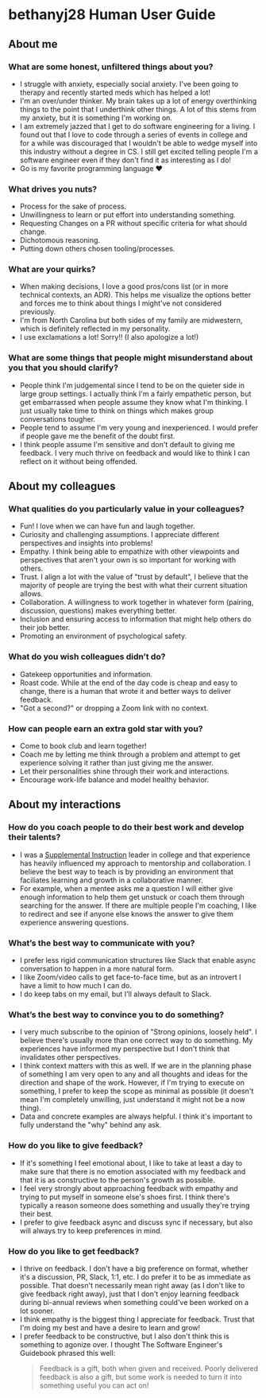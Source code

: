 # bethanyj28 Human User Guide

## About me

### What are some honest, unfiltered things about you?
* I struggle with anxiety, especially social anxiety. I've been going to therapy and recently started meds which has helped a lot!
* I'm an over/under thinker. My brain takes up a lot of energy overthinking things to the point that I underthink other things. A lot of this stems from my anxiety, but it is something I'm working on.
* I am extremely jazzed that I get to do software engineering for a living. I found out that I love to code through a series of events in college and for a while was discouraged that I wouldn't be able to wedge myself into this industry without a degree in CS. I still get excited telling people I'm a software engineer even if they don't find it as interesting as I do!
* Go is my favorite programming language ❤️
	
### What drives you nuts?
* Process for the sake of process.
* Unwillingness to learn or put effort into understanding something.
* Requesting Changes on a PR without specific criteria for what should change.
* Dichotomous reasoning.
* Putting down others chosen tooling/processes.

### What are your quirks?
* When making decisions, I love a good pros/cons list (or in more technical contexts, an ADR). This helps me visualize the options better and forces me to think about things I might've not considered previously.
* I'm from North Carolina but both sides of my family are midwestern, which is definitely reflected in my personality.
* I use exclamations a lot! Sorry!! (I also apologize a lot!)
		
### What are some things that people might misunderstand about you that you should clarify?
* People think I'm judgemental since I tend to be on the quieter side in large group settings. I actually think I'm a fairly empathetic person, but get embarrassed when people assume they know what I'm thinking. I just usually take time to think on things which makes group conversations tougher.
* People tend to assume I'm very young and inexperienced. I would prefer if people gave me the benefit of the doubt first.
* I think people assume I'm sensitive and don't default to giving me feedback. I very much thrive on feedback and would like to think I can reflect on it without being offended.

## About my colleagues

### What qualities do you particularly value in your colleagues?
* Fun! I love when we can have fun and laugh together.
* Curiosity and challenging assumptions. I appreciate different perspectives and insights into problems!
* Empathy. I think being able to empathize with other viewpoints and perspectives that aren't your own is so important for working with others.
* Trust. I align a lot with the value of "trust by default", I believe that the majority of people are trying the best with what their current situation allows.
* Collaboration. A willingness to work together in whatever form (pairing, discussion, questions) makes everything better.
* Inclusion and ensuring access to information that might help others do their job better.
* Promoting an environment of psychological safety.

### What do you wish colleagues didn’t do?
* Gatekeep opportunities and information.
* Roast code. While at the end of the day code is cheap and easy to change, there is a human that wrote it and better ways to deliver feedback.
* "Got a second?" or dropping a Zoom link with no context.
	
### How can people earn an extra gold star with you?
* Come to book club and learn together!
* Coach me by letting me think through a problem and attempt to get experience solving it rather than just giving me the answer.
* Let their personalities shine through their work and interactions.
* Encourage work-life balance and model healthy behavior.

## About my interactions

### How do you coach people to do their best work and develop their talents?
* I was a [Supplemental Instruction](https://en.wikipedia.org/wiki/Supplemental_instruction) leader in college and that experience has heavily influenced my approach to mentorship and collaboration. I believe the best way to teach is by providing an environment that faciliates learning and growth in a collaborative manner.
* For example, when a mentee asks me a question I will either give enough information to help them get unstuck or coach them through searching for the answer. If there are multiple people I'm coaching, I like to redirect and see if anyone else knows the answer to give them experience answering questions.
	
### What’s the best way to communicate with you?
* I prefer less rigid communication structures like Slack that enable async conversation to happen in a more natural form.
* I like Zoom/video calls to get face-to-face time, but as an introvert I have a limit to how much I can do.
* I do keep tabs on my email, but I'll always default to Slack.
	
### What’s the best way to convince you to do something?
* I very much subscribe to the opinion of "Strong opinions, loosely held". I believe there's usually more than one correct way to do something. My experiences have informed my perspective but I don't think that invalidates other perspectives.
* I think context matters with this as well. If we are in the planning phase of something I am very open to any and all thoughts and ideas for the direction and shape of the work. However, if I'm trying to execute on something, I prefer to keep the scope as minimal as possible (it doesn't mean I'm completely unwilling, just understand it might not be a now thing).
* Data and concrete examples are always helpful. I think it's important to fully understand the "why" behind any ask.
	 
### How do you like to give feedback?
* If it's something I feel emotional about, I like to take at least a day to make sure that there is no emotion associated with my feedback and that it is as constructive to the person's growth as possible.
* I feel very strongly about approaching feedback with empathy and trying to put myself in someone else's shoes first. I think there's typically a reason someone does something and usually they're trying their best.
* I prefer to give feedback async and discuss sync if necessary, but also will always try to keep preferences in mind.

### How do you like to get feedback?
* I thrive on feedback. I don't have a big preference on format, whether it's a discussion, PR, Slack, 1:1, etc. I do prefer it to be as immediate as possible. That doesn't necessarily mean right away (as I don't like to give feedback right away), just that I don't enjoy learning feedback during bi-annual reviews when something could've been worked on a lot sooner.
* I think empathy is the biggest thing I appreciate for feedback. Trust that I'm doing my best and have a desire to learn and grow!
* I prefer feedback to be constructive, but I also don't think this is something to agonize over. I thought The Software Engineer's Guidebook phrased this well:
  > Feedback is a gift, both when given and received. Poorly delivered feedback is also a gift, but some work is needed to turn it into something useful you can act on!
